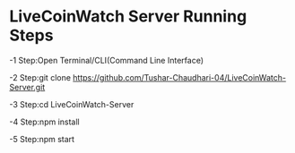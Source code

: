 # LiveCoinWatch Server Running Steps

-1 Step:Open Terminal/CLI(Command Line Interface) 

-2 Step:git clone https://github.com/Tushar-Chaudhari-04/LiveCoinWatch-Server.git

-3 Step:cd LiveCoinWatch-Server

-4 Step:npm install

-5 Step:npm start